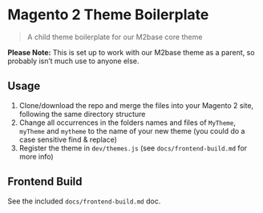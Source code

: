 # Magento 2 Theme Boilerplate

> A child theme boilerplate for our M2base core theme

**Please Note:** This is set up to work with our M2base theme as a parent, so probably isn&#8217;t much use to anyone else.

## Usage

1. Clone/download the repo and merge the files into your Magento 2 site, following the same directory structure
2. Change all occurrences in the folders names and files of `MyTheme`, `myTheme` and `mytheme` to the name of your new theme (you could do a case sensitive find & replace)
3. Register the theme in `dev/themes.js` (see `docs/frontend-build.md` for more info)

## Frontend Build

See the included `docs/frontend-build.md` doc.
